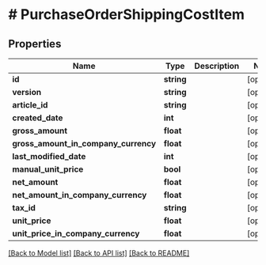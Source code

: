 # # PurchaseOrderShippingCostItem

## Properties

Name | Type | Description | Notes
------------ | ------------- | ------------- | -------------
**id** | **string** |  | [optional]
**version** | **string** |  | [optional]
**article_id** | **string** |  | [optional]
**created_date** | **int** |  | [optional]
**gross_amount** | **float** |  | [optional]
**gross_amount_in_company_currency** | **float** |  | [optional]
**last_modified_date** | **int** |  | [optional]
**manual_unit_price** | **bool** |  | [optional]
**net_amount** | **float** |  | [optional]
**net_amount_in_company_currency** | **float** |  | [optional]
**tax_id** | **string** |  | [optional]
**unit_price** | **float** |  | [optional]
**unit_price_in_company_currency** | **float** |  | [optional]

[[Back to Model list]](../../README.md#models) [[Back to API list]](../../README.md#endpoints) [[Back to README]](../../README.md)
